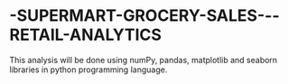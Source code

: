 # -SUPERMART-GROCERY-SALES---RETAIL-ANALYTICS
This analysis will be done using numPy, pandas, matplotlib and seaborn libraries in python programming language.
